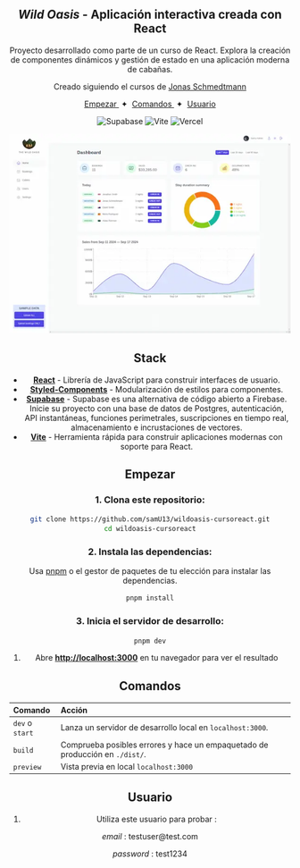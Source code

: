 <div align="center"> 
<h2> 
<em>Wild Oasis</em> - Aplicación interactiva creada con React 
</h2> 
<p> 
Proyecto desarrollado como parte de un curso de React. Explora la creación de componentes dinámicos y gestión de estado en una aplicación moderna de cabañas.
</p> 
<p> Creado siguiendo el cursos de <a href="https://codingheroes.io/">Jonas Schmedtmann</a>
</p>

<div align="center">
    <a href="#empezar">
        Empezar
    </a>
    <span>&nbsp;✦&nbsp;</span>
    <a href="#comandos">
        Comandos
    </a>
    <span>&nbsp;✦&nbsp;</span>
    <a href="#usuario">
        Usuario
    </a>
</div>

  <p></p> 
  
<div align="center">

![Supabase](https://img.shields.io/badge/Supabase-3ECF8E?style=for-the-badge&logo=supabase&logoColor=white)
![Vite](https://img.shields.io/badge/vite-%23646CFF.svg?style=for-the-badge&logo=vite&logoColor=white)
![Vercel](https://img.shields.io/badge/vercel-%23000000.svg?style=for-the-badge&logo=vercel&logoColor=white)

</div>
<img src="portada.webp"></img>

## Stack

- [**React**](https://es.react.dev/) - Librería de JavaScript para construir interfaces de usuario.
- [**Styled-Components**](https://styled-components.com/) - Modularización de estilos para componentes.
- [**Supabase**](https://supabase.com/) - Supabase es una alternativa de código abierto a Firebase.
  Inicie su proyecto con una base de datos de Postgres, autenticación, API instantáneas, funciones perimetrales, suscripciones en tiempo real, almacenamiento e incrustaciones de vectores.
- [**Vite**](https://vitejs.dev/) - Herramienta rápida para construir aplicaciones modernas con soporte para React.

## Empezar

### 1. Clona este repositorio:

```bash
git clone https://github.com/samU13/wildoasis-cursoreact.git
cd wildoasis-cursoreact
```

### 2. Instala las dependencias:

Usa [pnpm](https://pnpm.io/installation) o el gestor de paquetes de tu elección para instalar las dependencias.

```bash
pnpm install
```

### 3. Inicia el servidor de desarrollo:

```bash
pnpm dev
```

1. Abre [**http://localhost:3000**](http://localhost:3000/) en tu navegador para ver el resultado

## Comandos

| Comando         | Acción                                                                       |
| :-------------- | :--------------------------------------------------------------------------- |
| `dev` o `start` | Lanza un servidor de desarrollo local en `localhost:3000`.                   |
| `build`         | Comprueba posibles errores y hace un empaquetado de producción en `./dist/`. |
| `preview`       | Vista previa en local `localhost:3000`                                       |

## Usuario

1. Utiliza este usuario para probar :

<p>   <em>email</em> : testuser@test.com </p>
<p>   <em>password</em> : test1234</p>
